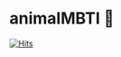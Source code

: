 # animalMBTI 🐾
[![Hits](https://hits.seeyoufarm.com/api/count/incr/badge.svg?url=https%3A%2F%2Fhyunkyunghan.github.io%2FanimalMBTI%2F&count_bg=%2379C83D&title_bg=%23555555&icon=&icon_color=%23E7E7E7&title=hits&edge_flat=false)](https://hits.seeyoufarm.com)
